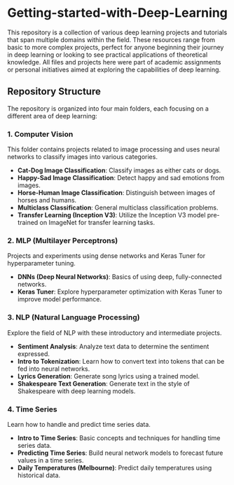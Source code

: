 # Getting-started-with-Deep-Learning

This repository is a collection of various deep learning projects and tutorials that span multiple domains within the field. These resources range from basic to more complex projects, perfect for anyone beginning their journey in deep learning or looking to see practical applications of theoretical knowledge. All files and projects here were part of academic assignments or personal initiatives aimed at exploring the capabilities of deep learning.

## Repository Structure

The repository is organized into four main folders, each focusing on a different area of deep learning:

### 1. Computer Vision
This folder contains projects related to image processing and uses neural networks to classify images into various categories.
- **Cat-Dog Image Classification**: Classify images as either cats or dogs.
- **Happy-Sad Image Classification**: Detect happy and sad emotions from images.
- **Horse-Human Image Classification**: Distinguish between images of horses and humans.
- **Multiclass Classification**: General multiclass classification problems.
- **Transfer Learning (Inception V3)**: Utilize the Inception V3 model pre-trained on ImageNet for transfer learning tasks.

### 2. MLP (Multilayer Perceptrons)
Projects and experiments using dense networks and Keras Tuner for hyperparameter tuning.
- **DNNs (Deep Neural Networks)**: Basics of using deep, fully-connected networks.
- **Keras Tuner**: Explore hyperparameter optimization with Keras Tuner to improve model performance.

### 3. NLP (Natural Language Processing)
Explore the field of NLP with these introductory and intermediate projects.
- **Sentiment Analysis**: Analyze text data to determine the sentiment expressed.
- **Intro to Tokenization**: Learn how to convert text into tokens that can be fed into neural networks.
- **Lyrics Generation**: Generate song lyrics using a trained model.
- **Shakespeare Text Generation**: Generate text in the style of Shakespeare with deep learning models.

### 4. Time Series
Learn how to handle and predict time series data.
- **Intro to Time Series**: Basic concepts and techniques for handling time series data.
- **Predicting Time Series**: Build neural network models to forecast future values in a time series.
- **Daily Temperatures (Melbourne)**: Predict daily temperatures using historical data.

